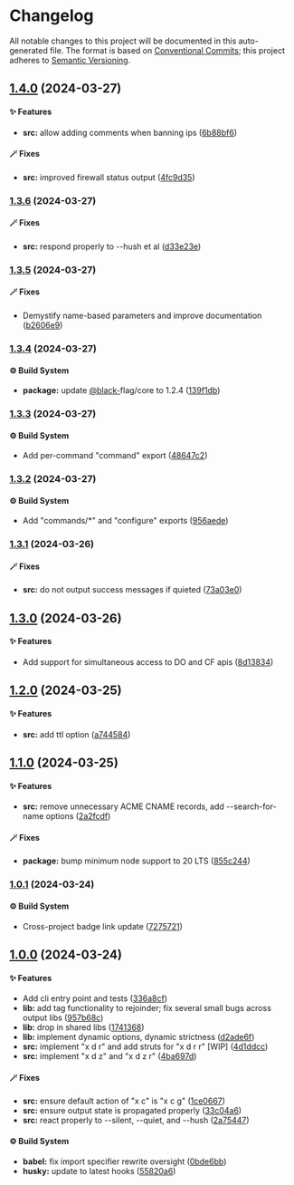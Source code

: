 # Changelog

All notable changes to this project will be documented in this auto-generated
file. The format is based on [Conventional Commits][1];
this project adheres to [Semantic Versioning][2].

## [1.4.0][3] (2024-03-27)

#### ✨ Features

- **src:** allow adding comments when banning ips ([6b88bf6][4])

#### 🪄 Fixes

- **src:** improved firewall status output ([4fc9d35][5])

### [1.3.6][6] (2024-03-27)

#### 🪄 Fixes

- **src:** respond properly to --hush et al ([d33e23e][7])

### [1.3.5][8] (2024-03-27)

#### 🪄 Fixes

- Demystify name-based parameters and improve documentation ([b2606e9][9])

### [1.3.4][10] (2024-03-27)

#### ⚙️ Build System

- **package:** update [@black-][11]flag/core to 1.2.4 ([139f1db][12])

### [1.3.3][13] (2024-03-27)

#### ⚙️ Build System

- Add per-command "command" export ([48647c2][14])

### [1.3.2][15] (2024-03-27)

#### ⚙️ Build System

- Add "commands/\*" and "configure" exports ([956aede][16])

### [1.3.1][17] (2024-03-26)

#### 🪄 Fixes

- **src:** do not output success messages if quieted ([73a03e0][18])

## [1.3.0][19] (2024-03-26)

#### ✨ Features

- Add support for simultaneous access to DO and CF apis ([8d13834][20])

## [1.2.0][21] (2024-03-25)

#### ✨ Features

- **src:** add ttl option ([a744584][22])

## [1.1.0][23] (2024-03-25)

#### ✨ Features

- **src:** remove unnecessary ACME CNAME records, add --search-for-name options ([2a2fcdf][24])

#### 🪄 Fixes

- **package:** bump minimum node support to 20 LTS ([855c244][25])

### [1.0.1][26] (2024-03-24)

#### ⚙️ Build System

- Cross-project badge link update ([7275721][27])

## [1.0.0][28] (2024-03-24)

#### ✨ Features

- Add cli entry point and tests ([336a8cf][29])
- **lib:** add tag functionality to rejoinder; fix several small bugs across output libs ([957b68c][30])
- **lib:** drop in shared libs ([1741368][31])
- **lib:** implement dynamic options, dynamic strictness ([d2ade6f][32])
- **src:** implement "x d r" and add struts for "x d r r" \[WIP] ([4d1ddcc][33])
- **src:** implement "x d z" and "x d z r" ([4ba697d][34])

#### 🪄 Fixes

- **src:** ensure default action of "x c" is "x c g" ([1ce0667][35])
- **src:** ensure output state is propagated properly ([33c04a6][36])
- **src:** react properly to --silent, --quiet, and --hush ([2a75447][37])

#### ⚙️ Build System

- **babel:** fix import specifier rewrite oversight ([0bde6bb][38])
- **husky:** update to latest hooks ([55820a6][39])

[1]: https://conventionalcommits.org
[2]: https://semver.org
[3]: https://github.com/Xunnamius/xunnctl/compare/v1.3.6...v1.4.0
[4]: https://github.com/Xunnamius/xunnctl/commit/6b88bf6eb8cf22bdfe98c3fe8a3b0e96ca6fe13b
[5]: https://github.com/Xunnamius/xunnctl/commit/4fc9d35d8304754bc3db99064de8e00a416babb1
[6]: https://github.com/Xunnamius/xunnctl/compare/v1.3.5...v1.3.6
[7]: https://github.com/Xunnamius/xunnctl/commit/d33e23e1d6c659b3ba71ec93c3f4784e6a94ba47
[8]: https://github.com/Xunnamius/xunnctl/compare/v1.3.4...v1.3.5
[9]: https://github.com/Xunnamius/xunnctl/commit/b2606e9808f7f8f1b87efdcc8d5ee7edb905d06f
[10]: https://github.com/Xunnamius/xunnctl/compare/v1.3.3...v1.3.4
[11]: https://github.com/black-
[12]: https://github.com/Xunnamius/xunnctl/commit/139f1db135ea31782f9810c8476ce3a52832947f
[13]: https://github.com/Xunnamius/xunnctl/compare/v1.3.2...v1.3.3
[14]: https://github.com/Xunnamius/xunnctl/commit/48647c253e3b6babc1b69f501af99a73a58542bd
[15]: https://github.com/Xunnamius/xunnctl/compare/v1.3.1...v1.3.2
[16]: https://github.com/Xunnamius/xunnctl/commit/956aede83e0bf9b08b6f0fd5e09b1cc68fa45030
[17]: https://github.com/Xunnamius/xunnctl/compare/v1.3.0...v1.3.1
[18]: https://github.com/Xunnamius/xunnctl/commit/73a03e0f9551455216950b90425a47b95788681a
[19]: https://github.com/Xunnamius/xunnctl/compare/v1.2.0...v1.3.0
[20]: https://github.com/Xunnamius/xunnctl/commit/8d13834e72889aaaf3935e861a3c326b306e1e8b
[21]: https://github.com/Xunnamius/xunnctl/compare/v1.1.0...v1.2.0
[22]: https://github.com/Xunnamius/xunnctl/commit/a7445847ee35170b0345d17ff5c28d8e13bfe3f5
[23]: https://github.com/Xunnamius/xunnctl/compare/v1.0.1...v1.1.0
[24]: https://github.com/Xunnamius/xunnctl/commit/2a2fcdfb26b0e5bc21c5d607bdb5f09eb12031e4
[25]: https://github.com/Xunnamius/xunnctl/commit/855c2445b1f4c39895937e849e372aec5ad1416a
[26]: https://github.com/Xunnamius/xunnctl/compare/v1.0.0...v1.0.1
[27]: https://github.com/Xunnamius/xunnctl/commit/7275721d2c76c3580bd7474c367cddf9f6fb2b76
[28]: https://github.com/Xunnamius/xunnctl/compare/1741368d12017a3366d8f4f84ad3a97d8814f892...v1.0.0
[29]: https://github.com/Xunnamius/xunnctl/commit/336a8cf9914bcf207b8530c3597c9a0c97ba2e6c
[30]: https://github.com/Xunnamius/xunnctl/commit/957b68c756a696f3c5856508ca1d9791c77e6e96
[31]: https://github.com/Xunnamius/xunnctl/commit/1741368d12017a3366d8f4f84ad3a97d8814f892
[32]: https://github.com/Xunnamius/xunnctl/commit/d2ade6fd093589b4add43c453e2ccd2d996ba264
[33]: https://github.com/Xunnamius/xunnctl/commit/4d1ddcc73f0c9932daec7a7ad8df92ede50770b2
[34]: https://github.com/Xunnamius/xunnctl/commit/4ba697d417cb97f097f29722bee10564a2e28679
[35]: https://github.com/Xunnamius/xunnctl/commit/1ce06679cd485cbe6bba55151f6b3abbe290047f
[36]: https://github.com/Xunnamius/xunnctl/commit/33c04a62a26f088395322f460e0139338ad5eb0e
[37]: https://github.com/Xunnamius/xunnctl/commit/2a754470b266a5b09fa0d0d2b426d51f2e34a831
[38]: https://github.com/Xunnamius/xunnctl/commit/0bde6bb01025b7eb4ffa2e65c99da53158ffb166
[39]: https://github.com/Xunnamius/xunnctl/commit/55820a6b9f3699c53b5f2bd972f4d86a7efa951d
